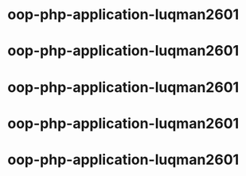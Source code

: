 # oop-php-application-luqman2601
# oop-php-application-luqman2601
# oop-php-application-luqman2601
# oop-php-application-luqman2601
# oop-php-application-luqman2601
